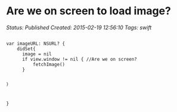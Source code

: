 # Are we on screen to load image?

_Status: Published_
_Created: 2015-02-19 12:56:10_
_Tags: swift_

<code>
var imageURL: NSURL? {
    didSet{
      image = nil
      if view.window != nil { //Are we on screen?
          fetchImage()
      }
      
    }
  }
</code>